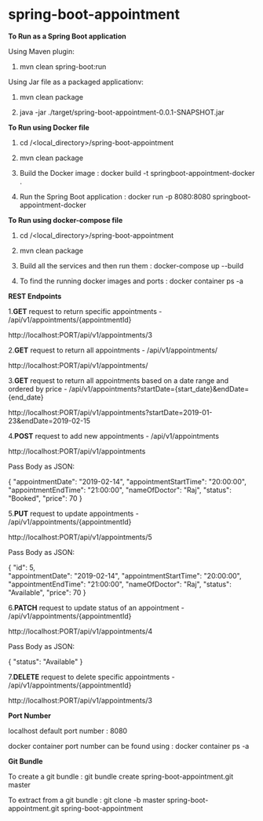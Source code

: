 # spring-boot-appointment

**To Run as a Spring Boot application**

Using Maven plugin: 

1. mvn clean spring-boot:run

Using Jar file as a packaged applicationv: 

1. mvn clean package

2. java -jar ./target/spring-boot-appointment-0.0.1-SNAPSHOT.jar


**To Run using Docker file**

1. cd /<local_directory>/spring-boot-appointment

2. mvn clean package

3. Build the Docker image : docker build -t springboot-appointment-docker .

4. Run the Spring Boot application : docker run -p 8080:8080 springboot-appointment-docker

**To Run using docker-compose file**

1. cd /<local_directory>/spring-boot-appointment

2. mvn clean package

3. Build all the services and then run them : docker-compose up --build

4. To find the running docker images and ports : docker container ps -a


**REST Endpoints**

1.**GET** request to return specific appointments - /api/v1/appointments/{appointmentId}

http://localhost:PORT/api/v1/appointments/3

2.**GET** request to return all appointments - /api/v1/appointments/

http://localhost:PORT/api/v1/appointments/

3.**GET** request to return all appointments based on a date range and ordered by price - /api/v1/appointments?startDate={start_date}&endDate={end_date}

http://localhost:PORT/api/v1/appointments?startDate=2019-01-23&endDate=2019-02-15

4.**POST** request to add new appointments - /api/v1/appointments

http://localhost:PORT/api/v1/appointments

Pass Body as JSON:

{
    "appointmentDate": "2019-02-14",
    "appointmentStartTime": "20:00:00",
    "appointmentEndTime": "21:00:00",
    "nameOfDoctor": "Raj",
    "status": "Booked",
    "price": 70
}

5.**PUT** request to update appointments - /api/v1/appointments/{appointmentId}

http://localhost:PORT/api/v1/appointments/5

Pass Body as JSON:

{
    "id": 5,    
    "appointmentDate": "2019-02-14",
    "appointmentStartTime": "20:00:00",
    "appointmentEndTime": "21:00:00",
    "nameOfDoctor": "Raj",
    "status": "Available",
    "price": 70
}

6.**PATCH** request to update status of an appointment - /api/v1/appointments/{appointmentId}

http://localhost:PORT/api/v1/appointments/4

Pass Body as JSON:

{
	"status": "Available"
}

7.**DELETE** request to delete specific appointments - /api/v1/appointments/{appointmentId}

http://localhost:PORT/api/v1/appointments/3

**Port Number**

localhost default port number : 8080

docker container port number can be found using : docker container ps -a

**Git Bundle**

To create a git bundle : git bundle create spring-boot-appointment.git master

To extract from a git bundle : git clone -b master spring-boot-appointment.git spring-boot-appointment